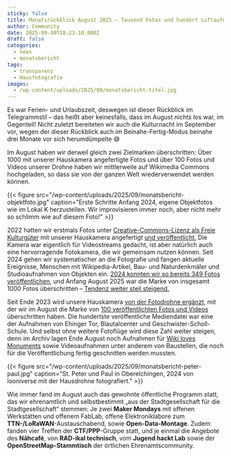 ```yaml
---
sticky: false
title: Monatsrückblick August 2025 – Tausend Fotos und hundert Luftaufnahmen
author: Community
date: 2025-09-30T18:23:10.000Z
draft: false
categories:
  - news
  - monatsbericht
tags:
  - transparenz
  - Hausfotografie
images:
  - /wp-content/uploads/2025/09/monatsbericht-titel.jpg
---
```


Es war Ferien- und Urlaubszeit, deswegen ist dieser Rückblick im Telegrammstil – das heißt aber keinesfalls, dass im August nichts los war, im Gegenteil! 
Nicht zuletzt bereiteten wir auch die Kulturnacht im September vor, wegen der dieser Rückblick auch im Beinahe-Fertig-Modus beinahe drei Monate vor sich herumdümpelte 😅

Im August haben wir derweil gleich zwei Zielmarken überschritten: 
Über 1000 mit unserer Hauskamera angefertigte Fotos und über 100 Fotos und Videos unserer Drohne haben wir mittlerweile auf Wikimedia Commons hochgeladen, so dass sie von der ganzen Welt wiederverwendet werden können. 

{{< figure src="/wp-content/uploads/2025/09/monatsbericht-objektfoto.jpg" caption="Erste Schritte Anfang 2024, eigene Objektfotos wie im Lokal K herzustellen. Wir improvisieren immer noch, aber nicht mehr so schlimm wie auf diesem Foto!" >}}

2022 hatten wir erstmals Fotos unter [Creative-Commons-Lizenz als Freie Kulturgüter](https://www.bpb.de/lernen/digitale-bildung/oer-material-fuer-alle/220539/einleitung-von-der-theorie-zur-praxis/) mit unserer Hauskamera angefertigt [und veröffentlicht.](https://commons.wikimedia.org/wiki/Category:Hausfotografie_tempor%C3%A4rhaus_(2022)) 
Die Kamera war eigentlich für Videostreams gedacht, ist aber natürlich auch eine hervorragende Fotokamera, die wir gemeinsam nutzen können. 
Seit 2024 gehen wir systematischer an die Fotografie und fangen aktuelle Ereignisse, Menschen mit Wikipedia-Artikel, Bau- und Naturdenkmäler und Studioaufnahmen von Objekten ein. 
[2024 konnten wir so bereits 349 Fotos veröffentlichen,](https://commons.wikimedia.org/wiki/Category:Hausfotografie_tempor%C3%A4rhaus_(2024)) und Anfang August 2025 war die Marke von insgesamt 1000 Fotos überschritten – [Tendenz weiter steil steigend.](https://commons.wikimedia.org/wiki/Category:Hausfotografie_tempor%C3%A4rhaus_(2025))

Seit Ende 2023 wird unsere Hauskamera [von der Fotodrohne ergänzt,](https://temporaerhaus.de/unsere-fotodrohne/) mit der wir im August die Marke von [100 veröffentlichten Fotos und Videos](https://commons.wikimedia.org/wiki/Category:Drohnenfotografie_tempor%C3%A4rhaus) überschritten haben. 
Die hundertste veröffentliche Mediendatei war eine der Aufnahmen von Ehinger Tor, Blautalcenter und Geschwister-Scholl-Schule. 
Und selbst ohne weitere Fotoflüge wird diese Zahl weiter steigen, denn im Archiv lagen Ende August noch Aufnahmen für [Wiki loves Monuments](https://de.wikipedia.org/wiki/Wikipedia:Wiki_Loves_Monuments_2025/Deutschland) sowie Videoaufnahmen unter anderem von Baustellen, die noch für die Veröffentlichung fertig geschnitten werden mussten.

{{< figure src="/wp-content/uploads/2025/09/monatsbericht-peter-paul.jpg" caption="St. Peter und Paul in Oberelchingen, 2024 von looniverse mit der Hausdrohne fotografiert." >}}

Wie immer fand im August auch das gewohnte öffentliche Programm statt, das wir ehrenamtlich und selbstbestimmt „aus der Stadtgesellschaft für die Stadtgesellschaft“ stemmen: 
Je zwei **Maker Mondays** mit offenen Werkstätten und offenem FabLab, offene Elektroniklabore zum **TTN-/LoRaWAN**-Austauschabend, sowie **Open-Data-Montage**. 
Zudem fanden vier Treffen der **CTF/PPP**-Gruppe statt, und je einmal die Angebote des **Nähcafé**, von **RAD-ikal technisch**, vom **Jugend hackt Lab** sowie der **OpenStreetMap-Stammtisch** der örtlichen Ehrenamtscommunity.
